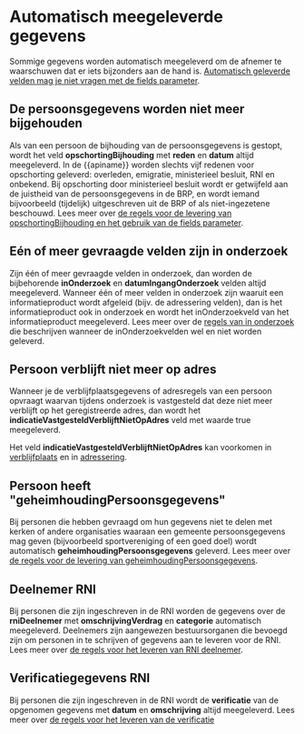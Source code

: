 # Automatisch meegeleverde gegevens

Sommige gegevens worden automatisch meegeleverd om de afnemer te waarschuwen dat er iets bijzonders aan de hand is. [Automatisch geleverde velden mag je niet vragen met de fields parameter](/personen/features/opschorting-bijhouding/fields).

## De persoonsgegevens worden niet meer bijgehouden 

Als van een persoon de bijhouding van de persoonsgegevens is gestopt, wordt het veld **opschortingBijhouding** met **reden** en **datum** altijd meegeleverd. In de {{apiname}} worden slechts vijf redenen voor opschorting geleverd: overleden, emigratie, ministerieel besluit, RNI en onbekend. Bij opschorting door ministerieel besluit wordt er getwijfeld aan de juistheid van de persoonsgegevens in de BRP, en 
wordt iemand bijvoorbeeld (tijdelijk) uitgeschreven uit de BRP of als niet-ingezetene beschouwd. Lees meer over [de regels voor de levering van opschortingBijhouding en het gebruik van de fields parameter](/personen/features/opschorting-bijhouding/fields).



## Eén of meer gevraagde velden zijn in onderzoek

Zijn één of meer gevraagde velden in onderzoek, dan worden de bijbehorende **inOnderzoek** en **datumIngangOnderzoek** velden altijd meegeleverd.
Wanneer één of meer velden in onderzoek zijn waaruit een informatieproduct wordt afgeleid (bijv. de adressering velden), dan is het informatieproduct ook in onderzoek en wordt het inOnderzoekveld van het informatieproduct meegeleverd.
Lees meer over de [regels van in onderzoek](/personen/features/in-onderzoek) die beschrijven wanneer de inOnderzoekvelden wel en niet worden geleverd.

## Persoon verblijft niet meer op adres

Wanneer je de verblijfplaatsgegevens of adresregels van een persoon opvraagt waarvan tijdens onderzoek is vastgesteld dat deze niet meer verblijft op het geregistreerde adres, dan wordt het **indicatieVastgesteldVerblijftNietOpAdres** veld met waarde true meegeleverd.

Het veld **indicatieVastgesteldVerblijftNietOpAdres** kan voorkomen in [verblijfplaats](/personen/features/verblijfplaats/adres/vastgesteld-verblijft-niet-op-adres) en in [adressering](/personen/features/adressering/adresregels/vastgesteld-verblijft-niet-op-adres).

## Persoon heeft "geheimhoudingPersoonsgegevens" 

Bij personen die hebben gevraagd om hun gegevens niet te delen met kerken of andere organisaties waaraan een gemeente persoonsgegevens mag geven (bijvoorbeeld sportvereniging of een goed doel) wordt automatisch **geheimhoudingPersoonsgegevens** geleverd. Lees meer over [de regels voor de levering van geheimhoudingPersoonsgegevens](/personen/features/geheimhouding).

## Deelnemer RNI
Bij personen die zijn ingeschreven in de RNI worden de gegevens over de **rniDeelnemer** met **omschrijvingVerdrag** en **categorie** automatisch meegeleverd. Deelnemers zijn aangewezen bestuursorganen die bevoegd zijn om personen in te schrijven of gegevens aan te leveren voor de RNI. Lees meer over [de regels voor het leveren van RNI deelnemer](/personen/features/rni).

## Verificatiegegevens RNI
Bij personen die zijn ingeschreven in de RNI wordt de **verificatie** van de opgenomen gegevens met **datum** en **omschrijving** altijd meegeleverd. Lees meer over [de regels voor het leveren van de verificatie](/personen/features/verificatie/fields)
